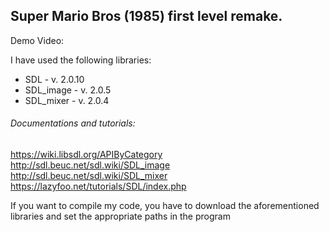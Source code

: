 ## Super Mario Bros (1985) first level remake.

Demo Video: 

I have used the following libraries:
- SDL 	    - v. 2.0.10
- SDL_image - v. 2.0.5
- SDL_mixer - v. 2.0.4

###### Documentations and tutorials:

https://wiki.libsdl.org/APIByCategory   
http://sdl.beuc.net/sdl.wiki/SDL_image  
http://sdl.beuc.net/sdl.wiki/SDL_mixer  
https://lazyfoo.net/tutorials/SDL/index.php  

If you want to compile my code, you have to download the aforementioned libraries and set the appropriate paths in the program

